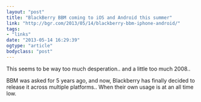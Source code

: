 ```yaml
---
layout: "post"
title: "BlackBerry BBM coming to iOS and Android this summer"
link: "http://bgr.com/2013/05/14/blackberry-bbm-iphone-android/"
tags: 
- "links"
date: "2013-05-14 16:29:39"
ogtype: "article"
bodyclass: "post"
---
```


This seems to be way too much desperation.. and a little too much 2008..

BBM was asked for 5 years ago, and now, Blackberry has finally decided to release it across multiple platforms.. When their own usage is at an all time low.